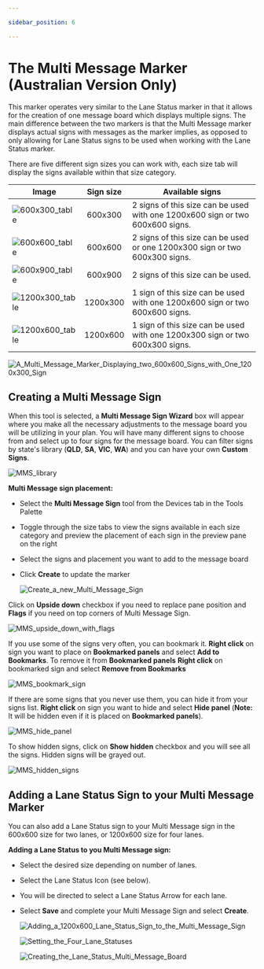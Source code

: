 ```yaml
---

sidebar_position: 6

---
```

# The Multi Message Marker (Australian Version Only)

This marker operates very similar to the Lane Status marker in that it allows for the creation of one message board which displays multiple signs. The main difference between the two markers is that the Multi Message marker displays actual signs with messages as the marker implies, as opposed to only allowing for Lane Status signs to be used when working with the Lane Status marker.

There are five different sign sizes you can work with, each size tab will display the signs available within that size category.

|Image                                      |Sign size  |Available signs                                                                |
|-------------------------------------------|:---------:|-------------------------------------------------------------------------------|
|![600x300_table](./assets/600x300_table.png) |600x300    |2 signs of this size can be used with one 1200x600 sign or two 600x600 signs.  |
|![600x600_table](./assets/600x600_table.png) |600x600    |2 signs of this size can be used or one 1200x300 sign or two 600x300 signs.    |
|![600x900_table](./assets/600x900_table.png) |600x900    |2 signs of this size can be used.                                              |
|![1200x300_table](./assets/1200x300_table.png)|1200x300   |1 sign of this size can be used with one 1200x600 sign or two 600x600 signs.   |
|![1200x600_table](./assets/1200x600_table.png)|1200x600   |1 sign of this size can be used with one 1200x300 sign or two 600x300 signs.   |

![A_Multi_Message_Marker_Displaying_two_600x600_Signs_with_One_1200x300_Sign](./assets/A_Multi_Message_Marker_Displaying_two_600x600_Signs_with_One_1200x300_Sign.png)

## Creating a Multi Message Sign

When this tool is selected, a **Multi Message Sign Wizard** box will appear where you make all the necessary adjustments to the message board you will be utilizing in your plan. You will have many different signs to choose from and select up to four signs for the message board. You can filter signs by state's library (**QLD**, **SA**, **VIC**, **WA**) and you can have your own **Custom Signs**.

![MMS_library](./assets/MMS_library.png)

**Multi Message sign placement:**

- Select the **Multi Message Sign** tool from the Devices tab in the Tools Palette
- Toggle through the size tabs to view the signs available in each size category and preview the placement of each sign in the preview pane on the right
- Select the signs and placement you want to add to the message board
- Click **Create** to update the marker

    ![Create_a_new_Multi_Message_Sign](./assets/Create_a_new_Multi_Message_Sign.png)

Click on **Upside down** checkbox if you need to replace pane position and **Flags** if you need on top corners of Multi Message Sign.

![MMS_upside_down_with_flags](./assets/MMS_upside_down_with_flags.png)

If you use some of the signs very often, you can bookmark it. **Right click** on sign you want to place on **Bookmarked panels** and select **Add to Bookmarks**. To remove it from **Bookmarked panels** **Right click** on bookmarked sign and select **Remove from Bookmarks**

![MMS_bookmark_sign](./assets/MMS_bookmark_sign.png)

If there are some signs that you never use them, you can hide it from your signs list. **Right click** on sign you want to hide and select **Hide panel** (**Note:** It will be hidden even if it is placed on **Bookmarked panels**).

![MMS_hide_panel](./assets/MMS_hide_panel.png)

To show hidden signs, click on **Show hidden** checkbox and you will see all the signs. Hidden signs will be grayed out.

![MMS_hidden_signs](./assets/MMS_hidden_signs.png)

## Adding a Lane Status Sign to your Multi Message Marker

You can also add a Lane Status sign to your Multi Message sign in the 600x600 size for two lanes, or 1200x600 size for four lanes.

**Adding a Lane Status to you Multi Message sign:**

- Select the desired size depending on number of lanes.
- Select the Lane Status Icon (see below).
- You will be directed to select a Lane Status Arrow for each lane.
- Select **Save** and complete your Multi Message Sign and select **Create**.

    ![Adding_a_1200x600_Lane_Status_Sign_to_the_Multi_Message_Sign](./assets/Adding_a_1200x600_Lane_Status_Sign_to_the_Multi_Message_Sign.png)

    ![Setting_the_Four_Lane_Statuses](./assets/Setting_the_Four_Lane_Statuses.png)

    ![Creating_the_Lane_Status_Multi_Message_Board](./assets/Creating_the_Lane_Status_Multi_Message_Board.png)
